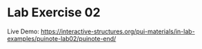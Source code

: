 # Lab Exercise 02

Live Demo: https://interactive-structures.org/pui-materials/in-lab-examples/puinote-lab02/puinote-end/
